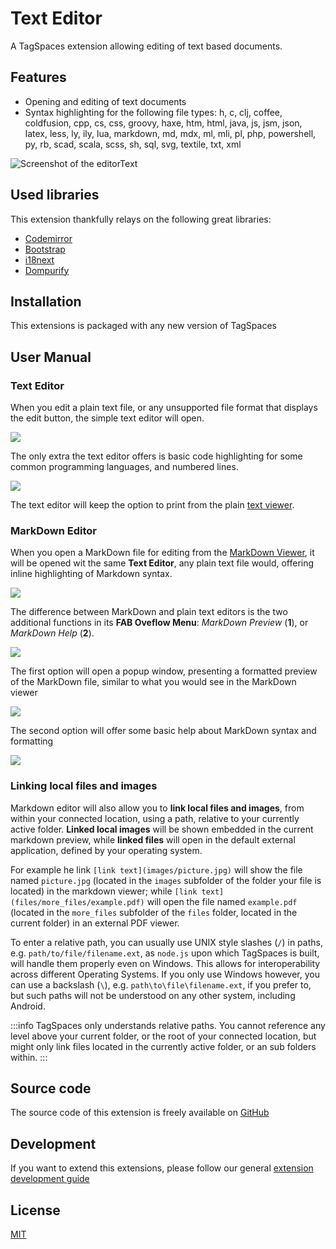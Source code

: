 # Text Editor

A TagSpaces extension allowing editing of text based documents.

## Features

- Opening and editing of text documents
- Syntax highlighting for the following file types: h, c, clj, coffee, coldfusion, cpp, cs, css, groovy, haxe, htm, html, java, js, jsm, json, latex, less, ly, ily, lua, markdown, md, mdx, ml, mli, pl, php, powershell, py, rb, scad, scala, scss, sh, sql, svg, textile, txt, xml

![Screenshot of the editorText](/media/extensions/editor-text-lead.png)

## Used libraries

This extension thankfully relays on the following great libraries:

- [Codemirror](http://codemirror.net/)
- [Bootstrap](https://getbootstrap.com/)
- [i18next](https://www.i18next.com/)
- [Dompurify](https://github.com/cure53/DOMPurify)

## Installation

This extensions is packaged with any new version of TagSpaces

## User Manual

### Text Editor

When you edit a plain text file, or any unsupported file format that displays the edit button, the simple text editor will open.

![](/media/random-text-file.png)

The only extra the text editor offers is basic code highlighting for some common programming languages, and numbered lines.

![](/media/code-highlighting-js.png)

The text editor will keep the option to print from the plain [text viewer](/extensions/text-viewer.md).

### MarkDown Editor

When you open a MarkDown file for editing from the [MarkDown Viewer](/extensions/md-viewer.md), it will be opened wit the same **Text Editor**, any plain text file would, offering inline highlighting of Markdown syntax.

![](/media/markdown-syntax-highlight.png)

The difference between MarkDown and plain text editors is the two additional functions in its **FAB Oveflow Menu**: _MarkDown Preview_ (**1**), or _MarkDown Help_ (**2**).

![](/media/markdown-editor-overflow.png)

The first option will open a popup window, presenting a formatted preview of the MarkDown file, similar to what you would see in the MarkDown viewer

![](/media/markdown-preview.png)

The second option will offer some basic help about MarkDown syntax and formatting

![](/media/markdown-help.png)

### Linking local files and images

Markdown editor will also allow you to **link local files and images**, from within your connected location, using a path, relative to your currently active folder. **Linked local images** will be shown embedded in the current markdown preview, while **linked files** will open in the default external application, defined by your operating system.

For example he link `[link text](images/picture.jpg)` will show the file named `picture.jpg` (located in the `images` subfolder of the folder your file is located) in the markdown viewer; while `[link text](files/more_files/example.pdf)` will open the file named `example.pdf` (located in the `more_files` subfolder of the `files` folder, located in the current folder) in an external PDF viewer.

To enter a relative path, you can usually use UNIX style slashes (`/`) in paths, e.g. `path/to/file/filename.ext`, as `node.js` upon which TagSpaces is built, will handle them properly even on Windows. This allows for interoperability across different Operating Systems. If you only use Windows however, you can use a backslash (`\`), e.g. `path\to\file\filename.ext`, if you prefer to, but such paths will not be understood on any other system, including Android.

:::info
TagSpaces only understands relative paths. You cannot reference any level above your current folder, or the root of your connected location, but might only link files located in the currently active folder, or an sub folders within.
:::

## Source code

The source code of this extension is freely available on [GitHub](https://github.com/tagspaces/tagspaces-extensions/tree/main/text-editor)

## Development

If you want to extend this extensions, please follow our general [extension development guide](/dev/extension-development-guide)

## License

[MIT](https://github.com/tagspaces/tagspaces-extensions/blob/main/text-editor/LICENSE.txt)
